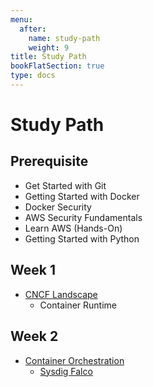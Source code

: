 ```yaml
---
menu:
  after:
    name: study-path
    weight: 9
title: Study Path
bookFlatSection: true
type: docs
---
```


# **Study Path**

## Prerequisite
* Get Started with Git
* Getting Started with Docker
* Docker Security
* AWS Security Fundamentals
* Learn AWS (Hands-On)
* Getting Started with Python
## Week 1
* [CNCF Landscape](https://landscape.cncf.io/guide) 
  * Container Runtime

## Week 2
* [Container Orchestration](https://landscape.cncf.io/guide#orchestration-management--scheduling-orchestration)
  * [Sysdig Falco](https://learn.sysdig.com/falco-101)